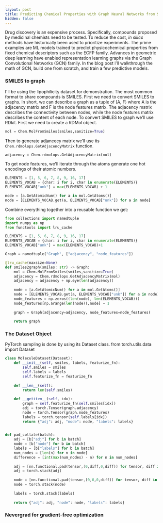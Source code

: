 ```yaml
---
layout: post
title: Predicting Chemical Properties with Graph Neural Networks from Scratch with PyTorch
hidden: false
---
```


Drug discovery is an expensive process. Specifically, compounds proposed by medicinal chemists need to be tested. To reduce the cost, *in silico* methods have historically been used to prioritize experiments. The prime examples are ML models trained to predict physicochemical properties from fixed chemical descriptors such as the ECFP family. Advances in geometric deep learning have enabled representation learning graphs via the Graph Convolutional Networks (GCN) family. In the blog post I'll walkthrough the math of GCN, build one from scratch, and train a few predictive models.
### SMILES to graph
I'll be using the lipophilicity dataset for demonstration. The most common format to share compounds is SMILES. First we need to convert SMILES to graphs. In short, we can describe a graph as a tuple of (A, F) where A is the adjacency matrix and F is the node features matrix. The adjacency matrix describes the connectivity between nodes, while the node features matrix describes the content of each node. To convert SMILES to graph we'll use RDkit. First we need to create a RDMol object.
```python
mol = Chem.MolFromSmiles(smiles,sanitize=True)
```
Then to generate adjancecy matrix we'll use its `Chem.rdmolops.GetAdjacencyMatrix` function. 
```python
adjacency = Chem.rdmolops.GetAdjacencyMatrix(mol)
```
To get node features, we'll iterate through the atoms generate one hot encodings of their atomic numbers.
```python
ELEMENTS = [1, 5, 6, 7, 8, 9, 16, 17]
ELEMENTS_VOCAB = {char: i for i, char in enumerate(ELEMENTS)}
ELEMENTS_VOCAB["unk"] = max(ELEMENTS_VOCAB) + 1

node = [a.GetAtomicNum() for a in mol.GetAtoms()]
node = [ELEMENTS_VOCAB.get(a, ELEMENTS_VOCAB["unk"]) for a in node]
```

Combine everything together into a reusable function we get:
```python
from collections import namedtuple
import numpy as np
from functools import lru_cache

ELEMENTS = [1, 5, 6, 7, 8, 9, 16, 17]
ELEMENTS_VOCAB = {char: i for i, char in enumerate(ELEMENTS)}
ELEMENTS_VOCAB["unk"] = max(ELEMENTS_VOCAB)+1

Graph = namedtuple("Graph", ["adjacency", "node_features"])

@lru_cache(maxsize=None)
def smiles2graph(smiles: str) -> Graph:
    mol = Chem.MolFromSmiles(smiles,sanitize=True)
    adjacency = Chem.rdmolops.GetAdjacencyMatrix(mol)
    adjacency = adjacency + np.eye(len(adjacency))
    
    node = [a.GetAtomicNum() for a in mol.GetAtoms()]
    node = [ELEMENTS_VOCAB.get(a, ELEMENTS_VOCAB["unk"]) for a in node]
    node_features = np.zeros((len(node), len(ELEMENTS_VOCAB)))
    node_features[np.arange(len(node)),node] = 1
    
    graph = Graph(adjacency=adjacency, node_features=node_features)
    
    return graph
```

### The Dataset Object
PyTorch sampling is done by using its Dataset class. 
from torch.utils.data import Dataset
```python
class MoleculeDataset(Dataset):
    def __init__(self, smiles, labels, featurize_fn):
        self.smiles = smiles
        self.labels = labels
        self.featurize_fn = featurize_fn
        
    def __len__(self):
        return len(self.smiles)
    
    def __getitem__(self, idx):
        graph = self.featurize_fn(self.smiles[idx])
        adj = torch.Tensor(graph.adjacency)
        node = torch.Tensor(graph.node_features)
        labels = torch.tensor(self.labels[idx])
        return {"adj": adj, "node": node, "labels": labels}
    

def pad_collate(batch):
    adj = [b["adj"] for b in batch]
    node = [b["node"] for b in batch]
    labels = [b["labels"] for b in batch]
    num_nodes = [len(n) for n in node]
    difference = [int(max(num_nodes) - n) for n in num_nodes]
    
    adj = [nn.functional.pad(tensor,(0,diff,0,diff)) for tensor, diff in zip(adj, difference)]
    adj = torch.stack(adj)
    
    node = [nn.functional.pad(tensor,(0,0,0,diff)) for tensor, diff in zip(node, difference)]
    node = torch.stack(node)
    
    labels = torch.stack(labels)
    
    return {"adj": adj, "node": node, "labels": labels}
```
### Nevergrad for gradient-free optimization

